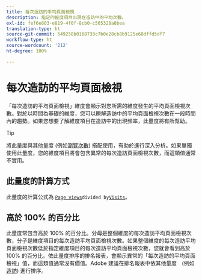```yaml
---
title: 每次造訪的平均頁面檢視
description: 指定的維度項目出現在造訪中的平均次數。
exl-id: fef6e803-e819-4f0f-8cb0-c565328a8bea
translation-type: ht
source-git-commit: 549258b0168733c7b0e28cb8b9125e68dffd5df7
workflow-type: ht
source-wordcount: '212'
ht-degree: 100%

---
```


# 每次造訪的平均頁面檢視

「每次造訪的平均頁面檢視」維度會顯示對您所需的維度發生的平均頁面檢視次數。對於以時間為基礎的維度，您可以瞭解造訪中的平均頁面檢視次數在一段時間內的趨勢。如果您想要了解維度項目在造訪中的出現頻率，此量度將有所幫助。

>[!TIP]
>
>將此量度與其他量度 (例如[瀏覽次數](visits.md)) 搭配使用，有助於進行深入分析。如果單獨使用此量度，您的維度項目將會包含異常的每次造訪頁面檢視次數，而這類值通常不實用。

## 此量度的計算方式

此量度的計算公式為 [`Page views`](page-views.md)` divided by `[`Visits`](visits.md)。

## 高於 100% 的百分比

此量度常包含高於 100% 的百分比。分母是整個維度的每次造訪平均頁面檢視次數，分子是維度項目的每次造訪平均頁面檢視次數。如果整個維度的每次造訪平均頁面檢視次數低於指定維度項目的每次造訪平均頁面檢視次數，您就會看到高於 100% 的百分比。依此量度排序的排名報表，會顯示異常的「每次造訪的平均頁面檢視」值，而這類值通常沒有價值。Adobe 建議在排名報表中依其他量度　(例如[造訪](visits.md)) 進行排序。
